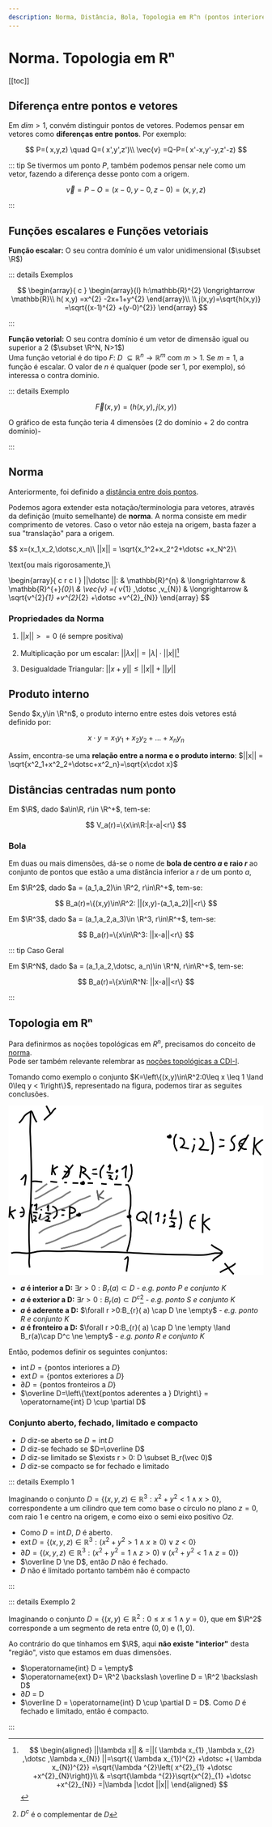 ```yaml
---
description: Norma, Distância, Bola, Topologia em R^n (pontos interiores, exteriores, da fronteira e aderentes)
---
```


# Norma. Topologia em Rⁿ

[[toc]]

## Diferença entre pontos e vetores

Em $dim > 1$, convém distinguir pontos de vetores.
Podemos pensar em vetores como **diferenças entre pontos**.
Por exemplo:

$$
P=( x,y,z) \quad Q=( x',y',z')\\
\vec{v} =Q-P=( x'-x,y'-y,z'-z)
$$

::: tip
Se tivermos um ponto $P$, também podemos pensar nele como um vetor, fazendo a diferença desse ponto com a origem.

$$
\vec{v} =P-O=(x-0,y-0,z-0)=(x,y,z)
$$

:::

## Funções escalares e Funções vetoriais

**Função escalar:** O seu contra domínio é um valor unidimensional ($\subset \R$)

::: details Exemplos

$$
\begin{array}{ c }
 \begin{array}{l}
h:\mathbb{R}^{2} \longrightarrow \mathbb{R}\\
h( x,y) =x^{2} -2x+1+y^{2}
\end{array}\\
\\
j(x,y)=\sqrt{h(x,y)} =\sqrt{(x-1)^{2} +(y-0)^{2}}
\end{array}
$$

:::

**Função vetorial:** O seu contra domínio é um vetor de dimensão igual ou superior a 2 ($\subset \R^N, N>1$)  
Uma função vetorial é do tipo $F:\ D\ \subseteq \mathbb{R}^{n} \longrightarrow \mathbb{R}^{m}$ com $m>1$.
Se $m=1$, a função é escalar. O valor de $n$ é qualquer (pode ser 1, por exemplo), só interessa o contra domínio.

::: details Exemplo

$$
\vec F(x,y)=\left(h(x,y), j(x,y)\right)
$$

O gráfico de esta função teria 4 dimensões (2 do domínio + 2 do contra domínio)-

:::

## Norma

Anteriormente, foi definido a [distância entre dois pontos](./0001-transicao-para-dim-sup-1.md#distancia).

Podemos agora extender esta notação/terminologia para vetores, através da definição (muito semelhante) de **norma**.
A norma consiste em medir comprimento de vetores. Caso o vetor não esteja na origem, basta fazer a sua "translação" para a origem.

$$
x=(x_1,x_2,\dotsc,x_n)\\
||x|| = \sqrt{x_1^2+x_2^2+\dotsc +x_N^2}\\

\text{ou mais rigorosamente,}\\

\begin{array}{ c r c l }
||\dotsc ||: & \mathbb{R}^{n} & \longrightarrow  & \mathbb{R}^{+}_{0}\\
 & \vec{v} =( v_{1} ,\dotsc ,v_{N}) & \longrightarrow  & \sqrt{v^{2}_{1} +v^{2}_{2} +\dotsc +v^{2}_{N}}
\end{array}
$$

### Propriedades da Norma

1. $||x|| >= 0$ (é sempre positiva)

2. Multiplicação por um escalar: $||\lambda x|| = |\lambda |\cdot ||x||$[^mult-escalar]

3. Desigualdade Triangular: $||x+y|| \leqslant ||x||+||y||$

[^mult-escalar]:
    $$
    \begin{aligned}
    ||\lambda x|| & =||( \lambda x_{1} ,\lambda x_{2} ,\dotsc ,\lambda x_{N}) ||=\sqrt{( \lambda x_{1})^{2} +\dotsc +( \lambda x_{N})^{2}} =\sqrt{\lambda ^{2}\left( x^{2}_{1} +\dotsc +x^{2}_{N}\right)}\\
    & =\sqrt{\lambda ^{2}}\sqrt{x^{2}_{1} +\dotsc +x^{2}_{N}} =|\lambda |\cdot ||x||
    \end{aligned}
    $$

## Produto interno

Sendo $x,y\in \R^n$, o produto interno entre estes dois vetores está definido por:

$$
x\cdot y = x_1 y_1 + x_2 y_2 + \dotsc + x_n y_n
$$

Assim, encontra-se uma **relação entre a norma e o produto interno**: $||x|| = \sqrt{x^2_1+x^2_2+\dotsc+x^2_n}=\sqrt{x\cdot x}$

## Distâncias centradas num ponto

Em $\R$, dado $a\in\R, r\in \R^+$, tem-se:

$$
V_a(r)=\{x\in\R:|x-a|<r\}
$$

### Bola

Em duas ou mais dimensões, dá-se o nome de **bola de centro $a$ e raio $r$** ao conjunto de pontos
que estão a uma distância inferior a $r$ de um ponto $a$,

Em $\R^2$, dado $a = (a_1,a_2)\in \R^2, r\in\R^+$, tem-se:

$$
B_a(r)=\{(x,y)\in\R^2: ||(x,y)-(a_1,a_2)||<r\}
$$

Em $\R^3$, dado $a = (a_1,a_2,a_3)\in \R^3, r\in\R^+$, tem-se:

$$
B_a(r)=\{x\in\R^3: ||x-a||<r\}
$$

::: tip Caso Geral

Em $\R^N$, dado $a = (a_1,a_2,\dotsc, a_n)\in \R^N, r\in\R^+$, tem-se:

$$
B_a(r)=\{x\in\R^N: ||x-a||<r\}
$$

:::

## Topologia em Rⁿ

Para definirmos as noções topológicas em $R^n$, precisamos do conceito de [norma](#norma).  
Pode ser também relevante relembrar as [noções topológicas a CDI-I](https://www.notion.so/diogocorreia/No-es-topol-gicas-Sucess-es-c3a4dddbe9bc49228e8e90eef244ae73).

Tomando como exemplo o conjunto $K=\left\{(x,y)\in\R^2:0\leq x \leq 1 \land 0\leq y < 1\right\}$,
representado na figura, podemos tirar as seguites conclusões.

<img src="./assets/0002-topologia.svg" alt="Conjunto K" class="invert-dark">

- **$a$ é interior a D:** $\exists r >0:B_{r}( a) \subset D$ - _e.g. ponto $P$ e conjunto $K$_
- **$a$ é exterior a D:** $\exists r >0:B_{r}( a) \subset D^c$[^d-complementar] - _e.g. ponto $S$ e conjunto $K$_
- **$a$ é aderente a D:** $\forall r >0:B_{r}( a) \cap D \ne \empty$ - _e.g. ponto $R$ e conjunto $K$_
- **$a$ é fronteiro a D:** $\forall r >0:B_{r}( a) \cap D \ne \empty \land B_r(a)\cap D^c \ne \empty$ - _e.g. ponto $R$ e conjunto $K$_

[^d-complementar]: $D^c$ é o complementar de $D$

Então, podemos definir os seguintes conjuntos:

- $\operatorname{int} D=\left\{\text{pontos interiores a } D\right\}$
- $\operatorname{ext} D=\left\{\text{pontos exteriores a } D\right\}$
- $\partial D=\left\{\text{pontos fronteiros a } D\right\}$
- $\overline D=\left\{\text{pontos aderentes a } D\right\} = \operatorname{int} D \cup \partial D$

### Conjunto aberto, fechado, limitado e compacto

- $D$ diz-se aberto se $D=\operatorname{int} D$
- $D$ diz-se fechado se $D=\overline D$
- $D$ diz-se limitado se $\exists r > 0: D \subset B_r(\vec 0)$
- $D$ diz-se compacto se for fechado e limitado

::: details Exemplo 1

Imaginando o conjunto $D=\left\{( x,y,z) \in \mathbb{R}^{3} :x^{2} +y^{2} < 1\land x >0\right\}$,
correspondente a um cilindro que tem como base o círculo no plano $z=0$, com raio 1 e centro na origem,
e como eixo o semi eixo positivo $Oz$.

- Como $D=\operatorname{int} D$, $D$ é aberto.
- $\operatorname{ext} D = \left\{( x,y,z) \in \mathbb{R}^{3} :\left( x^{2} +y^{2}  >1\land x\geqslant 0\right) \lor z< 0\right\}$
- $\partial D=\left\{( x,y,z) \in \mathbb{R}^{3} :\left( x^{2} +y^{2} =1\land z >0\right) \lor \left( x^{2} +y^{2} < 1\land z=0\right)\right\}$
- $\overline D \ne D$, então $D$ não é fechado.
- $D$ não é limitado portanto também não é compacto

:::

::: details Exemplo 2

Imaginando o conjunto $D=\left\{( x,y) \in \mathbb{R}^{2} :0\leqslant x\leqslant 1\land y=0\right\}$,
que em $\R^2$ corresponde a um segmento de reta entre $(0,0)$ e $(1,0)$.

Ao contrário do que tínhamos em $\R$, aqui **não existe "interior"** desta "região", visto que estamos em duas dimensões.

- $\operatorname{int} D = \empty$
- $\operatorname{ext} D= \R^2 \backslash \overline D = \R^2 \backslash D$
- $\partial D$ = D
- $\overline D = \operatorname{int} D \cup \partial D = D$. Como $D$ é fechado e limitado, então é compacto.

:::
